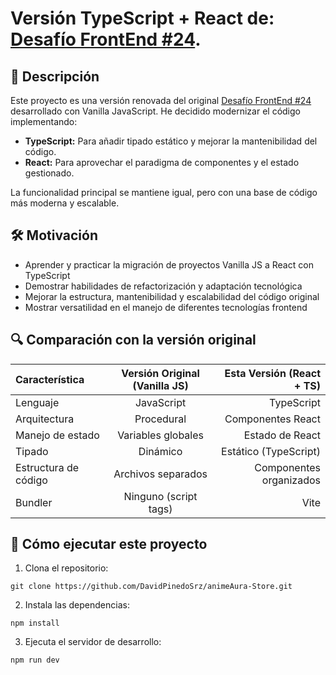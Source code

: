 # Versión TypeScript + React de: [Desafío FrontEnd #24](https://www.youtube.com/live/yDHjxAg5SK8?si=gv0HzPDv8CSzBfXs).

## 📌 Descripción

Este proyecto es una versión renovada del original [Desafío FrontEnd #24](https://www.youtube.com/live/yDHjxAg5SK8?si=gv0HzPDv8CSzBfXs) desarrollado con Vanilla JavaScript. He decidido modernizar el código implementando:

- **TypeScript:** Para añadir tipado estático y mejorar la mantenibilidad del código.
- **React:** Para aprovechar el paradigma de componentes y el estado gestionado.

La funcionalidad principal se mantiene igual, pero con una base de código más moderna y escalable.

## 🛠️ Motivación

- Aprender y practicar la migración de proyectos Vanilla JS a React con TypeScript
- Demostrar habilidades de refactorización y adaptación tecnológica
- Mejorar la estructura, mantenibilidad y escalabilidad del código original
- Mostrar versatilidad en el manejo de diferentes tecnologías frontend

## 🔍 Comparación con la versión original

| Característica       | Versión Original (Vanilla JS) | Esta Versión (React + TS) |
| :------------------- | :---------------------------: | ------------------------: |
| Lenguaje             |          JavaScript           |                TypeScript |
| Arquitectura         |          Procedural           |         Componentes React |
| Manejo de estado     |      Variables globales       |           Estado de React |
| Tipado               |           Dinámico            |     Estático (TypeScript) |
| Estructura de código |      Archivos separados       |   Componentes organizados |
| Bundler              |     Ninguno (script tags)     |                      Vite |

## 🚀 Cómo ejecutar este proyecto

1. Clona el repositorio:

```
git clone https://github.com/DavidPinedoSrz/animeAura-Store.git
```

2. Instala las dependencias:

```
npm install
```

3. Ejecuta el servidor de desarrollo:

```
npm run dev
```
